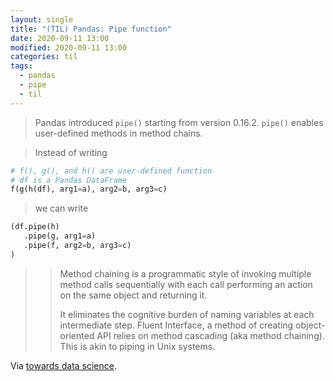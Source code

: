 ```yaml
---
layout: single
title: "(TIL) Pandas: Pipe function"
date: 2020-09-11 13:00
modified: 2020-09-11 13:00
categories: til
tags:
  - pandas
  - pipe
  - til
---
```


> Pandas introduced `pipe()` starting from version 0.16.2. `pipe()` enables user-defined methods in method chains.

> Instead of writing

```python
# f(), g(), and h() are user-defined function
# df is a Pandas DataFrame
f(g(h(df), arg1=a), arg2=b, arg3=c)
```

> we can write

```python
(df.pipe(h)
   .pipe(g, arg1=a)
   .pipe(f, arg2=b, arg3=c)
)
```

>> Method chaining is a programmatic style of invoking multiple method calls sequentially
>> with each call performing an action on the same object and returning it.
>> 
>> It eliminates the cognitive burden of naming variables at each intermediate step.
>> Fluent Interface, a method of creating object-oriented API relies on method cascading (aka method chaining).
>> This is akin to piping in Unix systems.

Via [towards data science](https://towardsdatascience.com/using-pandas-pipe-function-to-improve-code-readability-96d66abfaf8).
